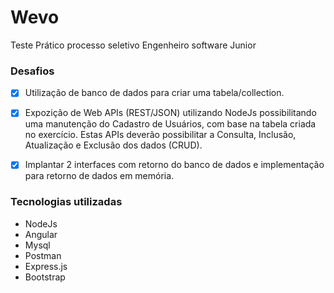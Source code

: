 # Wevo
Teste Prático processo seletivo Engenheiro software Junior 

### Desafios

- [x] Utilização de banco de dados para criar uma tabela/collection.

- [x] Expozição de Web APIs (REST/JSON) utilizando NodeJs possibilitando uma manutenção do Cadastro de Usuários, com base na tabela criada no
exercício. Estas APIs deverão possibilitar a Consulta, Inclusão, Atualização e Exclusão dos
dados (CRUD).

- [x] Implantar 2 interfaces com retorno do banco de dados e implementação para retorno de dados em memória.

### Tecnologias utilizadas 

- NodeJs
- Angular
- Mysql
- Postman
- Express.js
- Bootstrap

